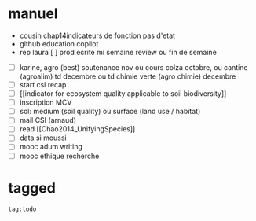 # manuel
- cousin chap14indicateurs de fonction pas d'etat
- github education copilot
- rep laura
[ ] prod ecrite mi semaine review ou fin de semaine
- [ ] karine, agro (best) soutenance nov ou cours colza octobre, ou cantine (agroalim) td decembre ou td chimie verte (agro chimie) decembre
- [ ] start csi recap
- [ ] [[indicator for ecosystem quality applicable to soil biodiversity]]
- [ ] inscription MCV
- [ ] sol: medium (soil quality) ou surface (land use / habitat)
- [ ] mail CSI (arnaud)
- [ ] read [[Chao2014_UnifyingSpecies]]
- [ ] data si moussi 
- [ ] mooc adum writing
- [ ] mooc ethique recherche
# tagged
```query
tag:todo
```

